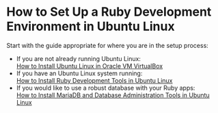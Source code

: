 # How to Set Up a Ruby Development Environment in Ubuntu Linux

Start with the guide appropriate for where you are in the setup process:
- If you are not already running Ubuntu Linux:  
  [How to Install Ubuntu Linux in Oracle VM VirtualBox](install-ubuntu-linux-in-virtualbox.md)
- If you have an Ubuntu Linux system running:  
  [How to Install Ruby Development Tools in Ubuntu Linux](install-dev-tools.md)
- If you would like to use a robust database with your Ruby apps:  
  [How to Install MariaDB and Database Administration Tools in Ubuntu Linux](install-database.md)
